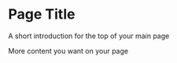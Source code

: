 # Page Title

A short introduction for the top of your main page


More content you want on your page


<!-- 
use this to make a menu when you add more pages
```{toctree}
:maxdepth: 2
:hidden:

```
 -->